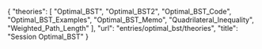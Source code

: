 {
    "theories": [
        "Optimal_BST",
        "Optimal_BST2",
        "Optimal_BST_Code",
        "Optimal_BST_Examples",
        "Optimal_BST_Memo",
        "Quadrilateral_Inequality",
        "Weighted_Path_Length"
    ],
    "url": "entries/optimal_bst/theories",
    "title": "Session Optimal_BST"
}